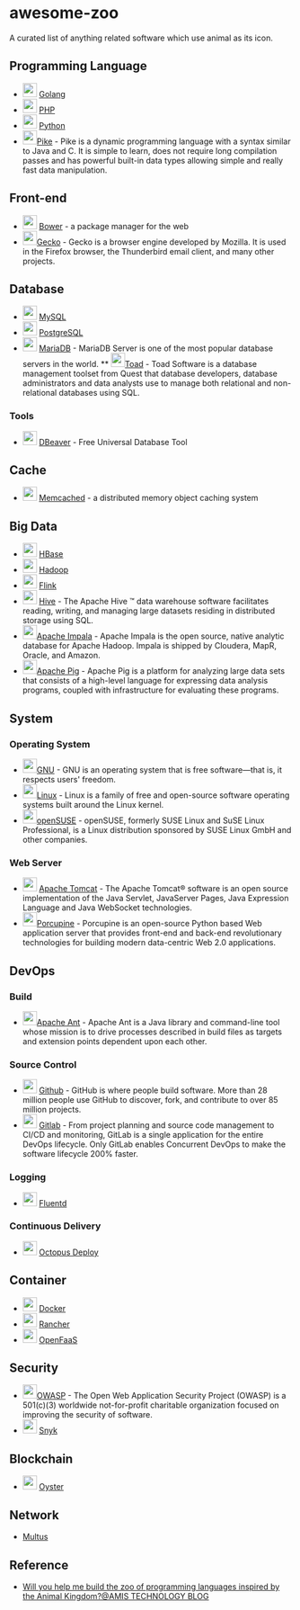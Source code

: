 # awesome-zoo

A curated list of anything related software which use animal as its icon.

## Programming Language

* <img width="25" src="https://sdtimes.com/wp-content/uploads/2018/02/golang.sh_-490x490.png"> [Golang](https://golang.org/)
* <img width="25" src="https://upload.wikimedia.org/wikipedia/commons/thumb/3/31/Webysther_20160423_-_Elephpant.svg/1024px-Webysther_20160423_-_Elephpant.svg.png"> [PHP](http://www.php.net/)
* <img width="25" src="https://www.python.org/static/opengraph-icon-200x200.png"> [Python](https://www.python.org/)
* <img width="25" src="https://avatars0.githubusercontent.com/u/380260?s=200&v=4">[Pike](http://pike.lysator.liu.se/) - Pike is a dynamic programming language with a syntax similar to Java and C. It is simple to learn, does not require long compilation passes and has powerful built-in data types allowing simple and really fast data manipulation.

## Front-end

* <img width="25" src="https://bower.io/img/bower-logo.png"> [Bower](https://bower.io/) - a package manager for the web
* <img width="25" src="https://upload.wikimedia.org/wikipedia/en/thumb/d/d4/Mozillagecko-logo.svg/181px-Mozillagecko-logo.svg.png">[Gecko](https://developer.mozilla.org/en-US/docs/Mozilla/Gecko) - Gecko is a browser engine developed by Mozilla. It is used in the Firefox browser, the Thunderbird email client, and many other projects.

## Database

* <img width="25" src="https://planet.mysql.com/images/planet-logo.svg"> [MySQL](https://www.mysql.com/)
* <img width="25" src="https://www.postgresql.org/media/img/about/press/elephant.png"> [PostgreSQL](https://www.postgresql.org/)
* <img width="25" src="https://mariadb.org/wp-content/uploads/2017/03/cropped-MariaDB-seal-white-512x512-180x180.png"> [MariaDB](https://mariadb.org/) - MariaDB Server is one of the most popular database servers in the world.
** <img width="25" src="http://www.toadworld.com/hubfs/4130326/templates/images/toad.svg">[Toad](http://www.toadworld.com/) - Toad Software is a database management toolset from Quest that database developers, database administrators and data analysts use to manage both relational and non-relational databases using SQL.

### Tools

* <img width="25" src="https://dbeaver.io/wp-content/uploads/2015/09/beaver-head.png"> [DBeaver](https://dbeaver.io/) - Free Universal Database Tool

## Cache

* <img width="25" src="https://cdn.worldvectorlogo.com/logos/memcached.svg"> [Memcached](https://memcached.org/) - a distributed memory object caching system

## Big Data

* <img width="25" src="https://cdn.worldvectorlogo.com/logos/hbase.svg"> [HBase](https://hbase.apache.org/)
* <img width="25" src="https://hadoop.apache.org/elephant.png"> [Hadoop](https://hadoop.apache.org/)
* <img width="25" src="https://flink.apache.org/img/logo/png/50/color_50.png"> [Flink](https://flink.apache.org/)
* <img width="25" src="https://hive.apache.org/images/hive_logo_medium.jpg"> [Hive](https://hive.apache.org/) - The Apache Hive ™ data warehouse software facilitates reading, writing, and managing large datasets residing in distributed storage using SQL.
* <img width="25" src="https://impala.apache.org/img/impala-logo.png">[Apache Impala](https://impala.apache.org/) - Apache Impala is the open source, native analytic database for Apache Hadoop. Impala is shipped by Cloudera, MapR, Oracle, and Amazon.
* <img width="25" src="https://pig.apache.org/images/pig-logo.gif">[Apache Pig](https://pig.apache.org/) - Apache Pig is a platform for analyzing large data sets that consists of a high-level language for expressing data analysis programs, coupled with infrastructure for evaluating these programs.

## System

### Operating System

* <img width="25" src="https://www.gnu.org/server/staging/fundraiser/heckert_gnu.transp-white.small.png">[GNU](https://www.gnu.org/) - GNU is an operating system that is free software—that is, it respects users' freedom.
* <img width="25" src="https://www.linux.org/images/linuxfav.png">[Linux](https://www.linux.org/) - Linux is a family of free and open-source software operating systems built around the Linux kernel.
* <img width="25" src="https://www.opensuse.org/build/images/opensuse-logo.png">[openSUSE](https://www.opensuse.org/) - openSUSE, formerly SUSE Linux and SuSE Linux Professional, is a Linux distribution sponsored by SUSE Linux GmbH and other companies.

### Web Server

* <img width="25" src="https://tomcat.apache.org/res/images/tomcat.png"> [Apache Tomcat](http://tomcat.apache.org/) - The Apache Tomcat® software is an open source implementation of the Java Servlet, JavaServer Pages, Java Expression Language and Java WebSocket technologies.
* <img width="25" src="http://www.innoscript.org/assets/Uploads/_resampled/ResizedImage187187-porcupine.png">[Porcupine](http://www.innoscript.org) - Porcupine is an open-source Python based Web application server that provides front-end and back-end revolutionary technologies for building modern data-centric Web 2.0 applications.

## DevOps

### Build

* <img width="25" src="https://ant.apache.org/images/project-logo.gif">[Apache Ant](https://ant.apache.org/) - Apache Ant is a Java library and command-line tool whose mission is to drive processes described in build files as targets and extension points dependent upon each other.

### Source Control

* <img width="25" src="https://github.githubassets.com/images/modules/logos_page/Octocat.png"> [Github](github.com) - GitHub is where people build software. More than 28 million people use GitHub to discover, fork, and contribute to over 85 million projects.
* <img width="25" src="https://gitlab.com/gitlab-com/gitlab-artwork/raw/master/logo/logo.png"> [Gitlab](https://gitlab.com/) - From project planning and source code management to CI/CD and monitoring, GitLab is a single application for the entire DevOps lifecycle. Only GitLab enables Concurrent DevOps to make the software lifecycle 200% faster.

### Logging

* <img width="25" src="https://www.fluentd.org/favicon.ico"> [Fluentd](https://www.fluentd.org/)

### Continuous Delivery

* <img width="25" src="https://octopus.com/images/(global)/favicon.png"> [Octopus Deploy](https://octopus.com/)

## Container

* <img width="25" src="https://www.docker.com/sites/default/files/d8/Docker-R-Logo-08-2018-Monochomatic-RGB_Moby-x1.png"> [Docker](https://www.docker.com/)
* <img width="25" src="https://rancher.com/img/brand-guidelines/assets/logos/svg/cow/rancher-logo-cow-blue.svg"> [Rancher](https://rancher.com)
* <img width="25" src="https://www.openfaas.com/images/favicon.png"> [OpenFaaS](https://www.openfaas.com/)

## Security

* <img width="25" src="https://www.owasp.org/images/3/34/Owasp_logo_normal.jpg">[OWASP](https://www.owasp.org/) - The Open Web Application Security Project (OWASP) is a 501(c)(3) worldwide not-for-profit charitable organization focused on improving the security of software.
* <img width="25" src="https://res.cloudinary.com/snyk/image/upload/v1533761770/logo-1_wtob68.svg"> [Snyk](https://snyk.io/)

## Blockchain

* <img width="25" src="https://oysterprotocol.com/wp-content/uploads/2018/07/cropped-oyster-logo-150x150.png"> [Oyster](https://oysterprotocol.com/)

## Network

* [Multus](https://github.com/intel/multus-cni)

## Reference

* [Will you help me build the zoo of programming languages inspired by the Animal Kingdom?@AMIS TECHNOLOGY BLOG](https://technology.amis.nl/2018/01/14/the-zoo-programming-languages-named-after-animals/)
